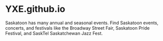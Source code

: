 # YXE.github.io
Saskatoon has many annual and seasonal events. Find Saskatoon events, concerts, and festivals like the Broadway Street Fair, Saskatoon Pride Festival, and SaskTel Saskatchewan Jazz Fest.
